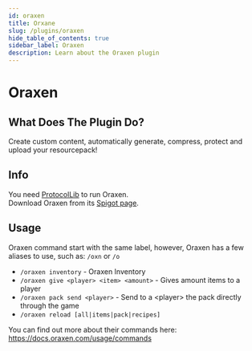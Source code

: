 ```yaml
---
id: oraxen
title: Orxane
slug: /plugins/oraxen
hide_table_of_contents: true
sidebar_label: Oraxen
description: Learn about the Oraxen plugin
---
```


# Oraxen

## What Does The Plugin Do?

Create custom content, automatically generate, compress, protect and upload your resourcepack!

## Info

You need [ProtocolLib](https://www.spigotmc.org/resources/protocollib.1997/) to run Oraxen.  
Download Oraxen from its [Spigot page](https://www.spigotmc.org/resources/oraxen.72448/).

## Usage
Oraxen command start with the same label, however, Oraxen has a few aliases to use, such as: `/oxn` or `/o`

- `/oraxen inventory` - Oraxen Inventory
- `/oraxen give <player> <item> <amount>` - Gives amount items to a player
- `/oraxen pack send <player>` - Send to a <player\> the pack directly through the game
- `/oraxen reload [all|items|pack|recipes]`

You can find out more about their commands here: https://docs.oraxen.com/usage/commands
